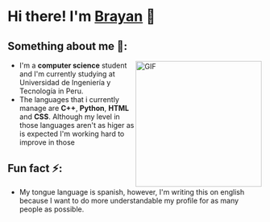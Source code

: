 # Hi there! I'm [Brayan](https://github.com/Br4yanGC) 👋

## Something about me 👀:

<img align="right" alt="GIF" width="250px" src="https://media.giphy.com/media/du3J3cXyzhj75IOgvA/giphy.gif?cid=ecf05e47rj4icb98g1888r9funyfk6g1b2j2xzto87mb2jup&rid=giphy.gif&ct=g"/>

- I'm a **computer science** student and I'm currently studying at Universidad de Ingeniería y Tecnología in Peru.
- The languages that i currently manage are **C++**, **Python**, **HTML** and **CSS**. Although my level in those languages aren't as higer as is expected I'm working hard to improve in those  

## Fun fact ⚡:
- My tongue language is spanish, however, I'm writing this on english because I want to do more understandable my profile for as many people as possible.
  
<!--
**Br4yanGC/Br4yanGC** is a ✨ _special_ ✨ repository because its `README.md` (this file) appears on your GitHub profile.

Here are some ideas to get you started:

- 🔭 I’m currently working on ...
- 🌱 I’m currently learning ...
- 👯 I’m looking to collaborate on ...
- 🤔 I’m looking for help with ...
- 💬 Ask me about ...
- 📫 How to reach me: ...
- 😄 Pronouns: ...
- ⚡ Fun fact: ...
-->
